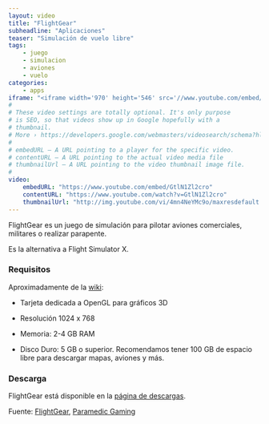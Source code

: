```yaml
---
layout: video
title: "FlightGear"
subheadline: "Aplicaciones"
teaser: "Simulación de vuelo libre"
tags:
    - juego
    - simulacion
    - aviones
    - vuelo
categories:
    - apps
iframe: "<iframe width='970' height='546' src='//www.youtube.com/embed/GtlN1Zl2cro' frameborder='0' allowfullscreen></iframe>"
#
# These video settings are totally optional. It's only purpose
# is SEO, so that videos show up in Google hopefully with a
# thumbnail.
# More › https://developers.google.com/webmasters/videosearch/schema?hl=en&rd=1
#
# embedURL – A URL pointing to a player for the specific video.
# contentURL – A URL pointing to the actual video media file
# thumbnailUrl – A URL pointing to the video thumbnail image file.
#
video:
    embedURL: "https://www.youtube.com/embed/GtlN1Zl2cro"
    contentURL: "https://www.youtube.com/watch?v=GtlN1Zl2cro"
    thumbnailUrl: "http://img.youtube.com/vi/4mn4NeYMc9o/maxresdefault.jpg"
---
```

<!--more-->

FlightGear es un juego de simulación para pilotar aviones comerciales, militares o realizar parapente.

Es la alternativa a Flight Simulator X.

### Requisitos
Aproximadamente de la [wiki](http://wiki.flightgear.org/Es/Recomendaciones_de_hardware):

* Tarjeta dedicada a OpenGL para gráficos 3D

* Resolución 1024 x 768

* Memoria: 2-4 GB RAM

* Disco Duro: 5 GB o superior. Recomendamos tener 100 GB de espacio libre para descargar mapas, aviones y más.

### Descarga

FlightGear está disponible en la [página de descargas](http://www.flightgear.org/download/main-program/).

Fuente: [FlightGear](http://www.flightgear.org/), [Paramedic Gaming](https://www.youtube.com/channel/UCUtrWUNdN2T-cHN9cdgshmA)
